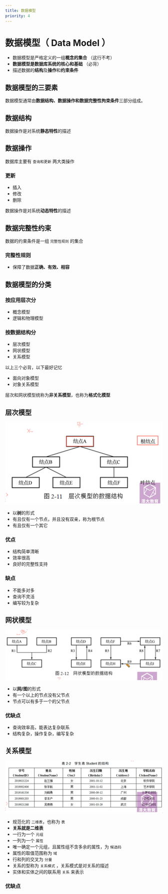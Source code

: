 ```yaml
---
title: 数据模型
priority: 4
---
```


# 数据模型（ Data Model ）

- 数据模型是严格定义的一组**概念的集合** （这行不考）
- **数据模型是数据库系统的核心和基础**  （必背）
- 描述数据的**结构**及**操作**和**约束条件**

## 数据模型的三要素

数据模型通常由**数据结构、数据操作和数据完整性拘束条件**三部分组成。

## 数据结构

数据操作是对系统**静态特性**的描述

## 数据操作

数据库主要有 `查询和更新` 两大类操作

### 更新

- 插入
- 修改
- 删除

数据操作是对系统**动态特性**的描述

## 数据完整性约束

数据的约束条件是一组 `完整性规则` 的集合

### 完整性规则

- 保障了数据**正确、有效、相容**

## 数据模型的分类

### 按应用层次分

- 概念模型
- 逻辑和物理模型

### 按数据结构分
- 层次模型
- 网状模型
- 关系模型

以上三个必背，以下最好记忆

- 面向对象模型
- 对象关系模型

层次和网状模型统称为**非关系模型**，也称为**格式化模型**

## 层次模型

![层次模型结构图](./image1.png)


- 以**树**的形式
- 有且仅有一个节点，并且没有双亲，称为根节点
- 有且仅有一个其它

### 优点

- 结构简单清晰
- 效率很高
- 良好的完整性支持

### 缺点
- 不能多对多
- 查询不灵活
- 编写较为复杂

## 网状模型

![网状模型结构图](./image2.png)

- 以**网/图**的形式
- 有一个以上的节点没有父节点
- 节点可以有多于一个的父节点

### 优缺点

- 查询效率高，能表达复杂联系
- 结构复杂，操作复杂，编写复杂

## 关系模型

![关系模型结构图](./image3.png)

- 规范化的 `二维表`，也称为 `表`
- **关系就是二维表**
- 一行为一个 `元组`
- 一列为一个 `属性`
- 唯一确定一个元组，且属性组不含多余的属性，为 `候选码`
- 属性的取值范围称为 `域`
- 行和列的交叉为 `分量`
- 关系的型称为 `关系模式` ，关系模式是对关系的描述
- 实体和实体之间的联系用 `关系` 来表示

### 优缺点

